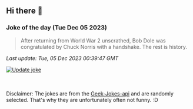 ## Hi there 👋

### Joke of the day (Tue Dec 05 2023)
<!-- joke -->
>After returning from World War 2 unscrathed, Bob Dole was congratulated by Chuck Norris with a handshake. The rest is history.
<!-- /joke -->

*Last update: Tue, 05 Dec 2023 00:39:47 GMT*

[![Update joke](https://github.com/nclskfm/nclskfm/actions/workflows/joke.yml/badge.svg)](https://github.com/nclskfm/nclskfm/actions/workflows/joke.yml)

<br><br>
Disclaimer: The jokes are from the [Geek-Jokes-api](https://github.com/sameerkumar18/geek-joke-api) and are randomly selected. That's why they are unfortunately often not funny. :D
